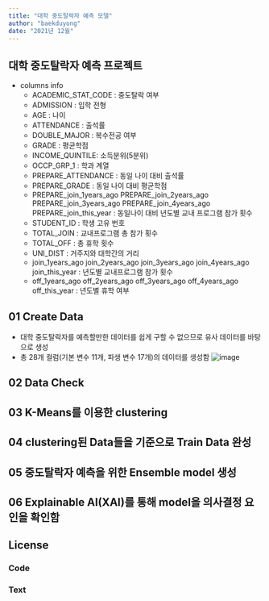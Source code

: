 ```yaml
---
title: "대학 중도탈락자 예측 모델"
author: "baekduyong"
date: "2021년 12월"
---
```


## 대학 중도탈락자 예측 프로젝트
* columns info
  * ACADEMIC_STAT_CODE : 중도탈락 여부
  * ADMISSION : 입학 전형
  * AGE : 나이
  * ATTENDANCE : 출석률
  * DOUBLE_MAJOR : 복수전공 여부
  * GRADE : 평균학점
  * INCOME_QUINTILE: 소득분위(5분위)
  * OCCP_GRP_1 : 학과 계열
  * PREPARE_ATTENDANCE : 동일 나이 대비 출석률
  * PREPARE_GRADE : 동일 나이 대비 평균학점
  * PREPARE_join_1years_ago PREPARE_join_2years_ago PREPARE_join_3years_ago PREPARE_join_4years_ago PREPARE_join_this_year : 동일나이 대비 년도별 교내 프로그램 참가 횟수
  * STUDENT_ID : 학생 고유 번호
  * TOTAL_JOIN : 교내프로그램 총 참가 횟수
  * TOTAL_OFF : 총 휴학 횟수
  * UNI_DIST : 거주지와 대학간의 거리
  * join_1years_ago join_2years_ago join_3years_ago join_4years_ago join_this_year : 년도별 교내프로그램 참가 횟수
  * off_1years_ago off_2years_ago off_3years_ago off_4years_ago off_this_year : 년도별 휴학 여부


## 01 Create Data
* 대학 중도탈락자를 예측할만한 데이터를 쉽게 구할 수 없으므로 유사 데이터를 바탕으로 생성
* 총 28개 컬럼(기본 변수 11개,  파생 변수 17개)의 데이터를 생성함 ![image](https://user-images.githubusercontent.com/80229869/147013741-792d0083-b1e9-4b9d-8bca-c88afc28bc43.png)


  
## 02 Data Check


## 03 K-Means를 이용한 clustering


## 04 clustering된 Data들을 기준으로 Train Data 완성 


## 05 중도탈락자 예측을 위한 Ensemble model 생성


## 06 Explainable AI(XAI)를 통해 model을 의사결정 요인을 확인함


## License

### Code

### Text
